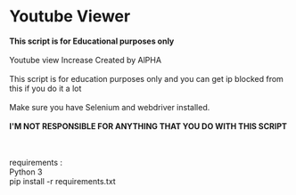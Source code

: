 # Youtube Viewer
**This script is for Educational purposes only**<br/>
<br/>
Youtube view Increase Created by AlPHA<br/>
<br/>
This script is for education purposes only and you can get ip blocked from this if you do it a lot<br/>
<br/>
Make sure you have Selenium and webdriver installed.<br/><br>
**I'M NOT RESPONSIBLE FOR ANYTHING THAT YOU DO WITH THIS SCRIPT**<br><br><br>

requirements :<br>
Python 3<br>
pip install -r requirements.txt

